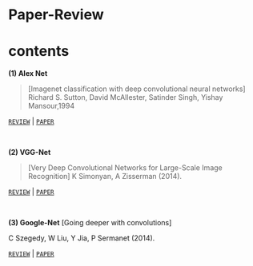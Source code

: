 # Paper-Review


# contents


**(1) Alex Net**
>[Imagenet classification with deep convolutional neural networks]
Richard S. Sutton, David McAllester, Satinder Singh, Yishay Mansour,1994

[`REVIEW`](./reviews/Alex.md)	|	[`PAPER`](https://papers.nips.cc/paper_files/paper/2012/hash/c399862d3b9d6b76c8436e924a68c45b-Abstract.html)

<br/>

**(2) VGG-Net**
>[Very Deep Convolutional Networks for Large-Scale Image Recognition]
K Simonyan, A Zisserman (2014).

[`REVIEW`](./reviews/VGG.md)	|	[`PAPER`](https://arxiv.org/abs/1409.1556)

<br/>

**(3) Google-Net**
[Going deeper with convolutions]

C Szegedy, W Liu, Y Jia, P Sermanet (2014).

[`REVIEW`](./reviews/Google.md)	|	[`PAPER`](https://arxiv.org/abs/1409.1556)

<br/>
